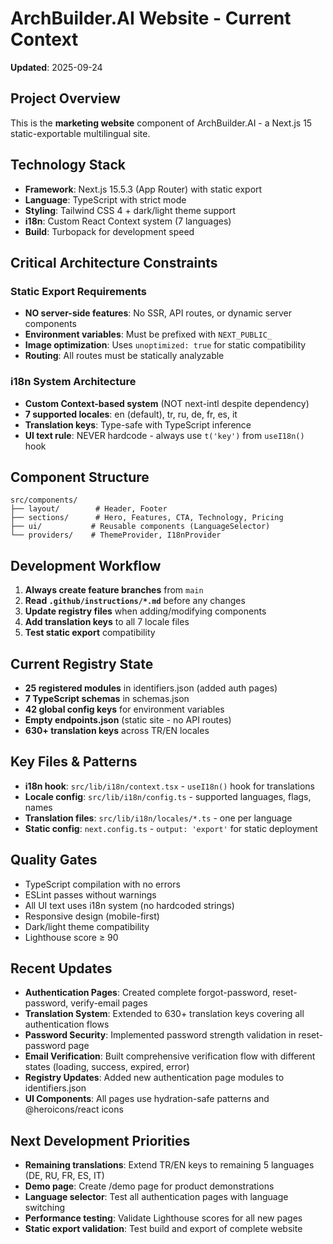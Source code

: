 # ArchBuilder.AI Website - Current Context

**Updated**: 2025-09-24 

## Project Overview
This is the **marketing website** component of ArchBuilder.AI - a Next.js 15 static-exportable multilingual site.

## Technology Stack
- **Framework**: Next.js 15.5.3 (App Router) with static export
- **Language**: TypeScript with strict mode
- **Styling**: Tailwind CSS 4 + dark/light theme support
- **i18n**: Custom React Context system (7 languages)
- **Build**: Turbopack for development speed

## Critical Architecture Constraints

### Static Export Requirements
- **NO server-side features**: No SSR, API routes, or dynamic server components
- **Environment variables**: Must be prefixed with `NEXT_PUBLIC_`
- **Image optimization**: Uses `unoptimized: true` for static compatibility
- **Routing**: All routes must be statically analyzable

### i18n System Architecture
- **Custom Context-based system** (NOT next-intl despite dependency)
- **7 supported locales**: en (default), tr, ru, de, fr, es, it  
- **Translation keys**: Type-safe with TypeScript inference
- **UI text rule**: NEVER hardcode - always use `t('key')` from `useI18n()` hook

## Component Structure
```
src/components/
├── layout/        # Header, Footer
├── sections/      # Hero, Features, CTA, Technology, Pricing  
├── ui/           # Reusable components (LanguageSelector)
└── providers/    # ThemeProvider, I18nProvider
```

## Development Workflow
1. **Always create feature branches** from `main`
2. **Read `.github/instructions/*.md`** before any changes
3. **Update registry files** when adding/modifying components
4. **Add translation keys** to all 7 locale files
5. **Test static export** compatibility

## Current Registry State
- **25 registered modules** in identifiers.json (added auth pages)
- **7 TypeScript schemas** in schemas.json  
- **42 global config keys** for environment variables
- **Empty endpoints.json** (static site - no API routes)
- **630+ translation keys** across TR/EN locales

## Key Files & Patterns
- **i18n hook**: `src/lib/i18n/context.tsx` - `useI18n()` hook for translations
- **Locale config**: `src/lib/i18n/config.ts` - supported languages, flags, names
- **Translation files**: `src/lib/i18n/locales/*.ts` - one per language
- **Static config**: `next.config.ts` - `output: 'export'` for static deployment

## Quality Gates
- TypeScript compilation with no errors
- ESLint passes without warnings  
- All UI text uses i18n system (no hardcoded strings)
- Responsive design (mobile-first)
- Dark/light theme compatibility
- Lighthouse score ≥ 90

## Recent Updates
- **Authentication Pages**: Created complete forgot-password, reset-password, verify-email pages
- **Translation System**: Extended to 630+ translation keys covering all authentication flows
- **Password Security**: Implemented password strength validation in reset-password page
- **Email Verification**: Built comprehensive verification flow with different states (loading, success, expired, error)
- **Registry Updates**: Added new authentication page modules to identifiers.json
- **UI Components**: All pages use hydration-safe patterns and @heroicons/react icons

## Next Development Priorities
- **Remaining translations**: Extend TR/EN keys to remaining 5 languages (DE, RU, FR, ES, IT) 
- **Demo page**: Create /demo page for product demonstrations
- **Language selector**: Test all authentication pages with language switching
- **Performance testing**: Validate Lighthouse scores for all new pages
- **Static export validation**: Test build and export of complete website
